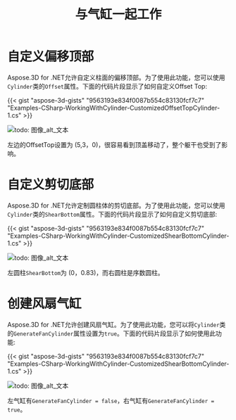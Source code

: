 ﻿---
title: 与气缸一起工作
type: docs
weight: 130
url: /zh/net/working-with-cylinder/
description: Aspose.3D for .NET允许自定义柱面的偏移顶部。为了使用此功能，您可以使用Cylinder类的Offset属性。
---
# **自定义偏移顶部**
Aspose.3D for .NET允许自定义柱面的偏移顶部。为了使用此功能，您可以使用`Cylinder`类的`Offset`属性。下面的代码片段显示了如何自定义Offset Top:



{{< gist "aspose-3d-gists" "9563193e834f0087b554c83130fcf7c7" "Examples-CSharp-WorkingWithCylinder-CustomizedOffsetTopCylinder-1.cs" >}}

![todo: 图像_alt_文本](working-with-cylinder_1.png)

左边的OffsetTop设置为 (5,3，0)，很容易看到顶盖移动了，整个躯干也受到了影响。
# **自定义剪切底部**
Aspose.3D for .NET允许定制圆柱体的剪切底部。为了使用此功能，您可以使用`Cylinder`类的`ShearBottom`属性。下面的代码片段显示了如何自定义剪切底部:



{{< gist "aspose-3d-gists" "9563193e834f0087b554c83130fcf7c7" "Examples-CSharp-WorkingWithCylinder-CustomizedShearBottomCylinder-1.cs" >}}

![todo: 图像_alt_文本](working-with-cylinder_2.png)

左圆柱`ShearBottom`为 (0，0.83)，而右圆柱是序数圆柱。
# **创建风扇气缸**
Aspose.3D for .NET允许创建风扇气缸。为了使用此功能，您可以将`Cylinder`类的`GenerateFanCylinder`属性设置为`true`。下面的代码片段显示了如何使用此功能:



{{< gist "aspose-3d-gists" "9563193e834f0087b554c83130fcf7c7" "Examples-CSharp-WorkingWithCylinder-CustomizedShearBottomCylinder-1.cs" >}}

![todo: 图像_alt_文本](working-with-cylinder_3.png)

左气缸有`GenerateFanCylinder = false`，右气缸有`GenerateFanCylinder = true`。
